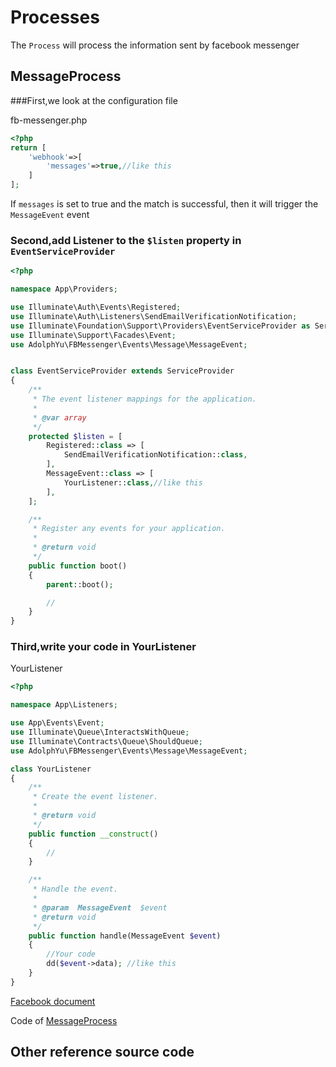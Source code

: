 

# Processes

The `Process` will process the information sent by facebook messenger

## MessageProcess
###First,we look at the configuration file 

fb-messenger.php
```php
<?php
return [
    'webhook'=>[
        'messages'=>true,//like this
    ]
];

```

If `messages` is set to true and the match is successful, then it will trigger the `MessageEvent` event


### Second,add Listener to the `$listen` property in `EventServiceProvider`

```php
<?php

namespace App\Providers;

use Illuminate\Auth\Events\Registered;
use Illuminate\Auth\Listeners\SendEmailVerificationNotification;
use Illuminate\Foundation\Support\Providers\EventServiceProvider as ServiceProvider;
use Illuminate\Support\Facades\Event;
use AdolphYu\FBMessenger\Events\Message\MessageEvent;


class EventServiceProvider extends ServiceProvider
{
    /**
     * The event listener mappings for the application.
     *
     * @var array
     */
    protected $listen = [
        Registered::class => [
            SendEmailVerificationNotification::class,
        ],
        MessageEvent::class => [
            YourListener::class,//like this
        ],
    ];

    /**
     * Register any events for your application.
     *
     * @return void
     */
    public function boot()
    {
        parent::boot();

        //
    }
}

```
### Third,write your code in YourListener
YourListener 
```php
<?php

namespace App\Listeners;

use App\Events\Event;
use Illuminate\Queue\InteractsWithQueue;
use Illuminate\Contracts\Queue\ShouldQueue;
use AdolphYu\FBMessenger\Events\Message\MessageEvent;

class YourListener
{
    /**
     * Create the event listener.
     *
     * @return void
     */
    public function __construct()
    {
        //
    }

    /**
     * Handle the event.
     *
     * @param  MessageEvent  $event
     * @return void
     */
    public function handle(MessageEvent $event)
    {
        //Your code
        dd($event->data); //like this
    }
}

```

[Facebook document](https://developers.facebook.com/docs/messenger-platform/reference/webhook-events/messages)

Code of [MessageProcess](https://github.com/AdolphYu/laravel-facebook-messenger/blob/master/src/Processes/MessageProcess.php)

## Other reference source code 